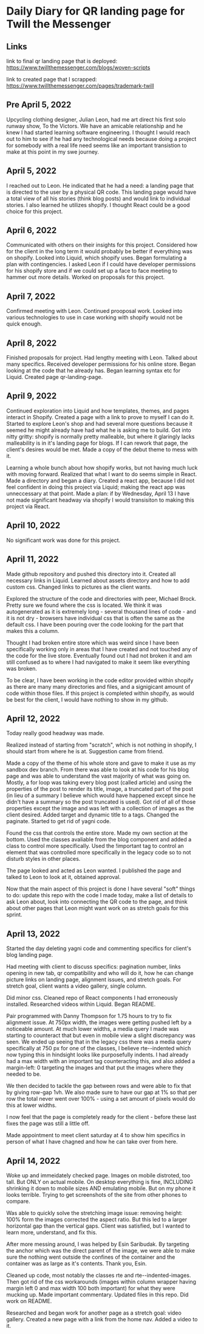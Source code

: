 # Daily Diary for QR landing page for Twill the Messenger

## Links

link to final qr landing page that is deployed:
https://www.twillthemessenger.com/blogs/woven-scripts

link to created page that I scrapped: 
https://www.twillthemessenger.com/pages/trademark-twill

## Pre April 5, 2022

Upcycling clothing designer, Julian Leon, had me art direct his first solo runway show, To the Victors. We have an amicable relationship and he knew I had started learning software engineering. I thought I would reach out to him to see if he had any technological needs because doing a project for somebody with a real life need seems like an important transistion to make at this point in my swe journey.

## April 5, 2022

I reached out to Leon. He indicated that he had a need: a landing page that is directed to the user by a physical QR code. This landing page would have a total view of all his stories (think blog posts) and would link to individual stories. I also learned he utilizes shopify. I thought React could be a good choice for this project.

## April 6, 2022

Communicated with others on their insights for this project. Considered how for the client in the long term it would probably be better if everything was on shopify. Looked into Liquid, which shopify uses. Began formulating a plan with contingencies. I asked Leon if I could have developer permissions for his shopify store and if we could set up a face to face meeting to hammer out more details. Worked on proposals for this project.

## April 7, 2022

Confirmed meeting with Leon. Continued prooposal work. Looked into various technologies to use in case working with shopify would not be quick enough.

## April 8, 2022

Finished proposals for project. Had lengthy meeting with Leon. Talked about many specifics. Received developer permissions for his online store. Began looking at the code that he already has. Began learning syntax etc for Liquid. Created page qr-landing-page.

## April 9, 2022

Continued exploration into Liquid and how templates, themes, and pages interact in Shopify. Created a page with a link to prove to myself I can do it. Started to explore Leon's shop and had several more questions because it seemed he might already have had what he is asking me to build. Got into nitty gritty: shopify is normally pretty malleable, but where it glaringly lacks malleability is in it's landing page for blogs. If I can rework that page, the client's desires would be met. Made a copy of the debut theme to mess with it.

Learning a whole bunch about how shopify works, but not having much luck with moving forward. Realized that what I want to do seems simple in React. Made a directory and began a diary. Created a react app, because I did not feel confident in doing this project via Liquid; making the react app was unneccessary at that point. Made a plan: if by Wednesday, April 13 I have not made significant headway via shopify I would transisiton to making this project via React.


## April 10, 2022

No significant work was done for this project.

## April 11, 2022

Made github repository and pushed this directory into it. Created all necessary links in Liquid. Learned about assets directory and how to add custom css. Changed links to pictures as the client wants. 

Explored the structure of the code and directories with peer, Michael Brock. Pretty sure we found where the css is located. We think it was autogenerated as it is extremely long - several thousand lines of code - and it is not dry - browsers have individual css that is often the same as the default css. I have been pouring over the code looking for the part that makes this a column. 

Thought I had broken entire store which was weird since I have been specifically working only in areas that I have created and not touched any of the code for the live store. Eventually found out I had not broken it and am still confused as to where I had navigated to make it seem like everything was broken. 

To be clear, I have been working in the code editor provided within shopify as there are many many directories and files, and a signigicant amount of code within those files. If this project is completed within shopify, as would be best for the client, I would have nothing to show in my github.


## April 12, 2022

Today really good headway was made.

Realized instead of starting from "scratch", which is not nothing in shopify, I should start from where he is at. Suggestion came from friend.

Made a copy of the theme of his whole store and gave to make it use as my sandbox dev branch. From there was able to look at his code for his blog page and was able to understand the vast majority of what was going on. Mostly, a for loop was taking every blog post (called article) and using the properties of the post to render its title, image, a truncated part of the post (in lieu of a summary I believe which would have happened except since he didn't have a summary so the post truncated is used). Got rid of all of those properties except the image and was left with a collection of images as the client desired. Added target and dynamic title to a tags. Changed the paginate. Started to get rid of yagni code.

Found the css that controls the entire store. Made my own section at the bottom. Used the classes avaliable from the blog component and added a class to control more specifically. Used the !important tag to control an element that was controlled more specifically in the legacy code so to not disturb styles in other places.

The page looked and acted as Leon wanted. I published the page and talked to Leon to look at it, obtained approval. 

Now that the main aspect of this project is done I have several "soft" things to do: update this repo with the code I made today, make a list of details to ask Leon about, look into connecting the QR code to the page, and think about other pages that Leon might want work on as stretch goals for this sprint.

## April 13, 2022

Started the day deleting yagni code and commenting specifics for client's blog landing page.

Had meeting with client to discuss specifics: pagination number, links opening in new tab, qr compatibility and who will do it, how he can change picture links on landing page, alignment issues, and stretch goals. For stretch goal, client wants a video gallery, single column. 

Did minor css. Cleaned repo of React components I had erroneously installed. Researched videos within Liquid. Began README.

Pair programmed with Danny Thompson for 1.75 hours to try to fix alignment issue. At 750px width, the images were getting pushed left by a noticeable amount. At much lower widths, a media query I made was starting to counteract that but even in mobile view a slight discrepancy was seen. We ended up seeing that in the legacy css there was a media query specifically at 750 px for one of the classes, I believe rte--indented which now typing this in hindsight looks like purposefully indents. I had already had a max width with an important tag counteracting this, and also added a margin-left: 0 targeting the images and that put the images where they needed to be. 

We then decided to tackle the gap between rows and were able to fix that by giving row-gap 1vh. We also made sure to have our gap at 1% so that per row the total never went over 100% - using a set amount of pixels would do this at lower widths.

I now feel that the page is completely ready for the client - before these last fixes the page was still a little off.

Made appointment to meet client saturday at 4 to show him specifics in person of what I have chagned and how he can take over from here.

## April 14, 2022

Woke up and immeidately checked page. Images on mobile distroted, too tall. But ONLY on actual mobile. On desktop everything is fine, INCLUDING shrinking it down to mobile sizes AND emulating mobile. But on my phone it looks terrible. Trying to get screenshots of the site from other phones to compare.

Was able to quickly solve the stretching image issue: removing height: 100% form the images corrected the aspect ratio. But this led to a larger horizontal gap than the vertical gaps. Client was satisfied, but I wanted to learn more, understand, and fix this.

After more messing around, I was helped by Esin Saribudak. By targeting the anchor which was the direct parent of the image, we were able to make sure the nothing went outside the confines of the container and the container was as large as it's contents. Thank you, Esin.

Cleaned up code, most notably the classes rte and rte--indented-images. Then got rid of the css workarounds (images within column wrapper having margin left 0 and max width 100 both important) for what they were mucking up. Made important commentary. Updated files in this repo. Did work on README.

Researched and began work for another page as a stretch goal: video gallery. Created a new page with a link from the home nav. Added a video to it.